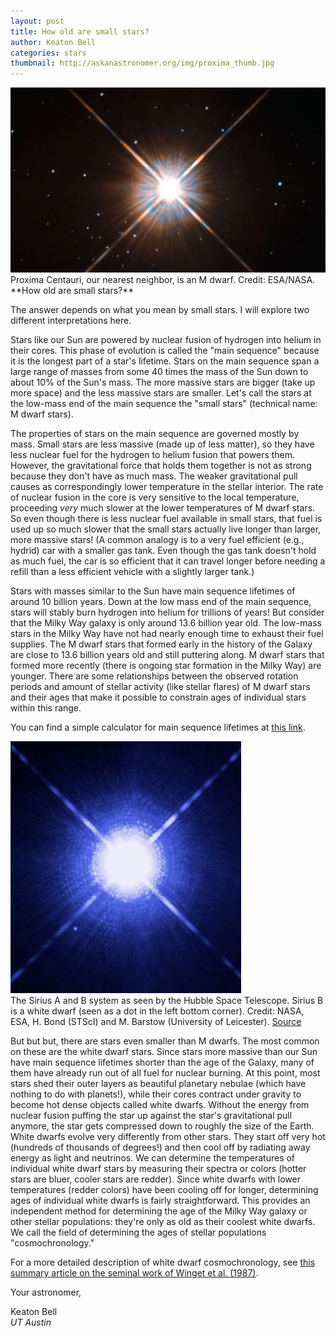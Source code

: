```yaml
---
layout: post
title: How old are small stars?
author: Keaton Bell
categories: stars
thumbnail: http://askanastronomer.org/img/proxima_thumb.jpg
---
```

<div class="image">
<img src="/img/proxima.jpg" alt="Proxima Centauri">
<div class="caption">Proxima Centauri, our nearest neighbor, is an M dwarf. Credit: ESA/NASA.</div>
</div>
**How old are small stars?**

The answer depends on what you mean by small stars.  I will explore two different interpretations here.

Stars like our Sun are powered by nuclear fusion of hydrogen into helium in their cores. This phase of evolution is called the "main sequence" because it is the longest part of a star's lifetime. Stars on the main sequence span a large range of masses from some 40 times the mass of the Sun down to about 10% of the Sun's mass. The more massive stars are bigger (take up more space) and the less massive stars are smaller. Let's call the stars at the low-mass end of the main sequence the "small stars" (technical name: M dwarf stars).

The properties of stars on the main sequence are governed mostly by mass. Small stars are less massive (made up of less matter), so they have less nuclear fuel for the hydrogen to helium fusion that powers them. However, the gravitational force that holds them together is not as strong because they don't have as much mass. The weaker gravitational pull causes as correspondingly lower temperature in the stellar interior. The rate of nuclear fusion in the core is very sensitive to the local temperature, proceeding *very* much slower at the lower temperatures of M dwarf stars. So even though there is less nuclear fuel available in small stars, that fuel is used up so much slower that the small stars actually live longer than larger, more massive stars! (A common analogy is to a very fuel efficient (e.g., hydrid) car with a smaller gas tank. Even though the gas tank doesn't hold as much fuel, the car is so efficient that it can travel longer before needing a refill than a less efficient vehicle with a slightly larger tank.)

Stars with masses similar to the Sun have main sequence lifetimes of around 10 billion years. Down at the low mass end of the main sequence, stars will stably burn hydrogen into helium for trillions of years! But consider that the Milky Way galaxy is only around 13.6 billion year old. The low-mass stars in the Milky Way have not had nearly enough time to exhaust their fuel supplies. The M dwarf stars that formed early in the history of the Galaxy are close to 13.6 billion years old and still puttering along. M dwarf stars that formed more recently (there is ongoing star formation in the Milky Way) are younger. There are some relationships between the observed rotation periods and amount of stellar activity (like stellar flares) of M dwarf stars and their ages that make it possible to constrain ages of individual stars within this range.

You can find a simple calculator for main sequence lifetimes at [this link](http://hyperphysics.phy-astr.gsu.edu/hbase/astro/startime.html).

<div class="image-40">
<img src="/img/sirius_ab.jpg" alt="Sirius A and B">
<div class="caption">The Sirius A and B system as seen by the Hubble Space Telescope. Sirius B is a white dwarf (seen as a dot in the left bottom corner). Credit: NASA, ESA, H. Bond (STScI) and M. Barstow (University of Leicester). <a href="http://www.spacetelescope.org/images/html/heic0516a.html">Source</a></div>
</div>

But but but, there are stars even smaller than M dwarfs. The most common on these are the white dwarf stars. Since stars more massive than our Sun have main sequence lifetimes shorter than the age of the Galaxy, many of them have already run out of all fuel for nuclear burning. At this point, most stars shed their outer layers as beautiful planetary nebulae (which have nothing to do with planets!), while their cores contract under gravity to become hot dense objects called white dwarfs. Without the energy from nuclear fusion puffing the star up against the star's gravitational pull anymore, the star gets compressed down to roughly the size of the Earth. White dwarfs evolve very differently from other stars. They start off very hot (hundreds of thousands of degrees!) and then cool off by radiating away energy as light and neutrinos. We can determine the temperatures of individual white dwarf stars by measuring their spectra or colors (hotter stars are bluer, cooler stars are redder). Since white dwarfs with lower temperatures (redder colors) have been cooling off for longer, determining ages of individual white dwarfs is fairly straightforward. This provides an independent method for determining the age of the Milky Way galaxy or other stellar populations: they're only as old as their coolest white dwarfs. We call the field of determining the ages of stellar populations "cosmochronology."

For a more detailed description of white dwarf cosmochronology, see [this summary article on the seminal work of Winget et al. (1987)](http://astrobites.org/2014/05/27/astrophysical-classics-cosmochronology-with-white-dwarfs/).

Your astronomer,

Keaton Bell<br>
*UT Austin*
